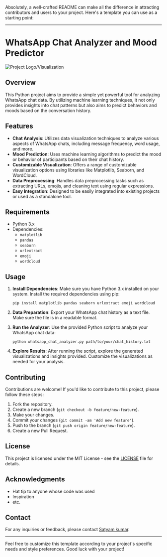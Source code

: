 Absolutely, a well-crafted README can make all the difference in attracting contributors and users to your project. Here's a template you can use as a starting point:

---

# WhatsApp Chat Analyzer and Mood Predictor

![Project Logo/Visualization](link_to_image)

## Overview

This Python project aims to provide a simple yet powerful tool for analyzing WhatsApp chat data. By utilizing machine learning techniques, it not only provides insights into chat patterns but also aims to predict behaviors and moods based on the conversation history.

## Features

- **Chat Analysis**: Utilizes data visualization techniques to analyze various aspects of WhatsApp chats, including message frequency, word usage, and more.
- **Mood Prediction**: Uses machine learning algorithms to predict the mood or behavior of participants based on their chat history.
- **Customizable Visualization**: Offers a range of customizable visualization options using libraries like Matplotlib, Seaborn, and WordCloud.
- **Data Preprocessing**: Handles data preprocessing tasks such as extracting URLs, emojis, and cleaning text using regular expressions.
- **Easy Integration**: Designed to be easily integrated into existing projects or used as a standalone tool.

## Requirements

- Python 3.x
- Dependencies:
  - `matplotlib`
  - `pandas`
  - `seaborn`
  - `urlextract`
  - `emoji`
  - `wordcloud`

## Usage

1. **Install Dependencies**: Make sure you have Python 3.x installed on your system. Install the required dependencies using pip:
   ```
   pip install matplotlib pandas seaborn urlextract emoji wordcloud
   ```

2. **Data Preparation**: Export your WhatsApp chat history as a text file. Make sure the file is in a readable format.

3. **Run the Analyzer**: Use the provided Python script to analyze your WhatsApp chat data:
   ```
   python whatsapp_chat_analyzer.py path/to/your/chat_history.txt
   ```

4. **Explore Results**: After running the script, explore the generated visualizations and insights provided. Customize the visualizations as needed for your analysis.

## Contributing

Contributions are welcome! If you'd like to contribute to this project, please follow these steps:

1. Fork the repository.
2. Create a new branch (`git checkout -b feature/new-feature`).
3. Make your changes.
4. Commit your changes (`git commit -am 'Add new feature'`).
5. Push to the branch (`git push origin feature/new-feature`).
6. Create a new Pull Request.

## License

This project is licensed under the MIT License - see the [LICENSE](LICENSE) file for details.

## Acknowledgments

- Hat tip to anyone whose code was used
- Inspiration
- etc.

## Contact

For any inquiries or feedback, please contact [Satyam kumar](mailto:isatyamks@gmail.com).

---

Feel free to customize this template according to your project's specific needs and style preferences. Good luck with your project!